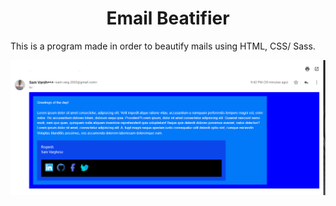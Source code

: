 <h1 align="center">Email Beatifier</h1>

This is a program made in order to beautify mails using HTML, CSS/ Sass.

![DemoImage](images/demo1.png)